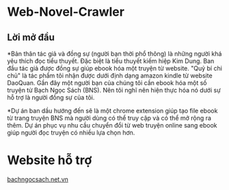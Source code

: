 # Web-Novel-Crawler

## Lời mở đầu
*Bản thân tác giả và đồng sự (người bạn thời phổ thông) là những người khá yêu thích đọc tiểu thuyết. Đặc biệt là tiểu thuyết kiếm hiệp Kim Dung.
Ban đầu tác giả được đồng sự giúp ebook hóa một truyện từ website. "Quỷ bí chi chủ" là tác phẩm tôi nhận được dưới định dạng amazon kindle từ website DaoQuan.
Gần đây một người bạn của chúng tôi cần ebook hóa một số truyện từ Bạch Ngọc Sách (BNS). Nên tôi nghĩ nên hiện thực hóa nó dưới sự hỗ trợ là người đồng sự của tôi. 

*Dự án ban dầu hướng đến sẽ là một chrome extension giúp tạo file ebook từ trang truyện BNS mà người dùng có thể truy cập và có thể mở rộng ra thêm.
Dự án phục vụ nhu cầu chuyển đổi từ web truyện online sang ebook giúp người đọc truyện có nhiều lựa chọn hơn.


# Website hỗ trợ
[bachngocsach.net.vn](https://bachngocsach.net.vn/)